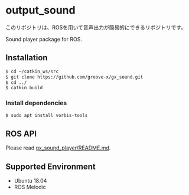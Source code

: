 # output_sound
このリポジトリは、ROSを用いて音声出力が簡易的にできるリポジトリです。

Sound player package for ROS.

## Installation

```bash
$ cd ~/catkin_ws/src
$ git clone https://github.com/groove-x/gx_sound.git
$ cd ../
$ catkin build 
```

### Install dependencies

```bash
$ sudo apt install vorbis-tools
```

## ROS API

Please read [gx_sound_player/README.md](gx_sound_player/README.md).

## Supported Environment

- Ubuntu 18.04
- ROS Melodic
